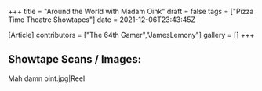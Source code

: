 +++
title = "Around the World with Madam Oink"
draft = false
tags = ["Pizza Time Theatre Showtapes"]
date = 2021-12-06T23:43:45Z

[Article]
contributors = ["The 64th Gamer","JamesLemony"]
gallery = []
+++
## Showtape Scans / Images: ##
<gallery>
Mah damn oint.jpg|Reel
</gallery>
